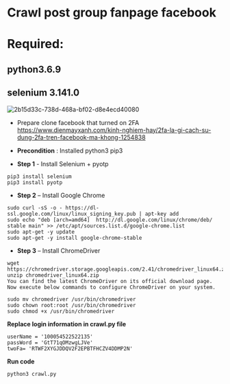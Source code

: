 # Crawl post group fanpage facebook

# Required:
## python3.6.9
## selenium 3.141.0

![2b15d33c-738d-468a-bf02-d8e4ecd40080](https://user-images.githubusercontent.com/68221273/171086930-cf9a1f96-50fa-48a6-b636-9fa1baee26d7.gif)

- Prepare clone facebook that turned on 2FA  https://www.dienmayxanh.com/kinh-nghiem-hay/2fa-la-gi-cach-su-dung-2fa-tren-facebook-ma-khong-1254838
- **Precondition** : Installed python3  pip3 

-  **Step 1**  - Install Selenium + pyotp
```
pip3 install selenium
pip3 install pyotp
```

- **Step 2** – Install Google Chrome
```
sudo curl -sS -o - https://dl-ssl.google.com/linux/linux_signing_key.pub | apt-key add
sudo echo "deb [arch=amd64]  http://dl.google.com/linux/chrome/deb/ stable main" >> /etc/apt/sources.list.d/google-chrome.list
sudo apt-get -y update
sudo apt-get -y install google-chrome-stable
```

- **Step 3** – Install ChromeDriver
```
wget https://chromedriver.storage.googleapis.com/2.41/chromedriver_linux64.zip
unzip chromedriver_linux64.zip
You can find the latest ChromeDriver on its official download page. Now execute below commands to configure ChromeDriver on your system.

sudo mv chromedriver /usr/bin/chromedriver
sudo chown root:root /usr/bin/chromedriver
sudo chmod +x /usr/bin/chromedriver
```

**Replace login information in crawl.py file**

```
userName = '100054522522135'
passWord = 'GtT71qOMzwgLJVe'
twoFa= 'RTWF2XYGJDDQV2F2EPBTFHCZV4DDMP2N'
```

**Run code**
```
python3 crawl.py
```

